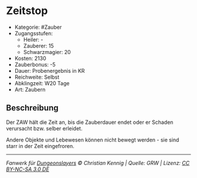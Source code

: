 # Zeitstop

- Kategorie: #Zauber
- Zugangsstufen:
  - Heiler: -
  - Zauberer: 15
  - Schwarzmagier: 20
- Kosten: 2130
- Zauberbonus: -5
- Dauer: Probenergebnis in KR
- Reichweite: Selbst
- Abklingzeit: W20 Tage
- Art: Zaubern

## Beschreibung

Der ZAW hält die Zeit an, bis die Zauberdauer endet oder er Schaden verursacht bzw. selber erleidet.

Andere Objekte und Lebewesen können nicht bewegt werden - sie sind starr in der Zeit eingefroren.

---

_Fanwerk für [Dungeonslayers](https://www.dungeonslayers.net/) © Christian Kennig | Quelle: GRW | Lizenz: [CC BY-NC-SA 3.0 DE](https://creativecommons.org/licenses/by-nc-sa/3.0/de/)_
